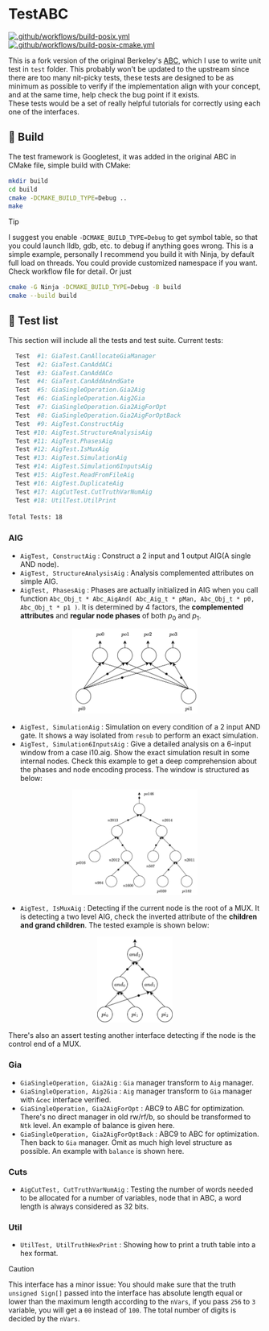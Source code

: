 # TestABC
[![.github/workflows/build-posix.yml](https://github.com/wjrforcyber/TestABC/actions/workflows/build-posix.yml/badge.svg)](https://github.com/wjrforcyber/TestABC/actions/workflows/build-posix.yml)
[![.github/workflows/build-posix-cmake.yml](https://github.com/wjrforcyber/TestABC/actions/workflows/build-posix-cmake.yml/badge.svg)](https://github.com/wjrforcyber/TestABC/actions/workflows/build-posix-cmake.yml)

This is a fork version of the original Berkeley's [ABC](https://github.com/berkeley-abc/abc), which I use to write unit test in `test` folder. This probably won't be updated to the upstream since there are too many nit-picky tests, these tests are designed to be as minimum as possible to verify if the implementation align with your concept, and at the same time, help check the bug point if it exists.
<br>These tests would be a set of really helpful tutorials for correctly using each one of the interfaces. 

## 🔨 Build
The test framework is Googletest, it was added in the original ABC in CMake file, simple build with CMake:
```bash
mkdir build
cd build
cmake -DCMAKE_BUILD_TYPE=Debug ..
make
```
> [!TIP]
> I suggest you enable `-DCMAKE_BUILD_TYPE=Debug` to get symbol table, so that you could launch lldb, gdb, etc. to debug if anything goes wrong. This is a simple example, personally I recommend you build it with Ninja, by default full load on threads. You could provide customized namespace if you want. Check workflow file for detail. Or just

```bash
cmake -G Ninja -DCMAKE_BUILD_TYPE=Debug -B build
cmake --build build
```

## 🧪 Test list
This section will include all the tests and test suite. Current tests:
```bash
  Test  #1: GiaTest.CanAllocateGiaManager
  Test  #2: GiaTest.CanAddACi
  Test  #3: GiaTest.CanAddACo
  Test  #4: GiaTest.CanAddAnAndGate
  Test  #5: GiaSingleOperation.Gia2Aig
  Test  #6: GiaSingleOperation.Aig2Gia
  Test  #7: GiaSingleOperation.Gia2AigForOpt
  Test  #8: GiaSingleOperation.Gia2AigForOptBack
  Test  #9: AigTest.ConstructAig
  Test #10: AigTest.StructureAnalysisAig
  Test #11: AigTest.PhasesAig
  Test #12: AigTest.IsMuxAig
  Test #13: AigTest.SimulationAig
  Test #14: AigTest.Simulation6InputsAig
  Test #15: AigTest.ReadFromFileAig
  Test #16: AigTest.DuplicateAig
  Test #17: AigCutTest.CutTruthVarNumAig
  Test #18: UtilTest.UtilPrint

Total Tests: 18
```

### AIG
- `AigTest, ConstructAig` : Construct a 2 input and 1 output AIG(A single AND node).
- `AigTest, StructureAnalysisAig` : Analysis complemented attributes on simple AIG.
- `AigTest, PhasesAig` : Phases are actually initialized in AIG when you call function `Abc_Obj_t * Abc_AigAnd( Abc_Aig_t * pMan, Abc_Obj_t * p0, Abc_Obj_t * p1 )`. It is determined by 4 factors, the **complemented attributes** and **regular node phases** of both $p_0$ and $p_1$.
<p align="center">
    <img src="./resources/images/2inputs4cases.png" width="250"/>
</p>

- `AigTest, SimulationAig` : Simulation on every condition of a 2 input AND gate. It shows a way isolated from `resub` to perform an exact simulation.
- `AigTest, Simulation6InputsAig` : Give a detailed analysis on a 6-input window from a case i10.aig. Show the exact simulation result in some internal nodes. Check this example to get a deep comprehension about the phases and node encoding process. The window is structured as below:
<p align="center">
    <img src="./resources/images/SimulationCase.png" width="250"/>
</p>

- `AigTest, IsMuxAig` : Detecting if the current node is the root of a MUX. It is detecting a two level AIG, check the inverted attribute of the **children and grand children**. The tested example is shown below:
<p align="center">
    <img src="./resources/images/MuxDetection.png" width="150"/>
</p>
There's also an assert testing another interface detecting if the node is the control end of a MUX.

### Gia
- `GiaSingleOperation, Gia2Aig` : `Gia` manager transform to `Aig` manager.
- `GiaSingleOperation, Aig2Gia` : `Aig` manager transform to `Gia` manager with `&cec` interface verified.
- `GiaSingleOperation, Gia2AigForOpt` : ABC9 to ABC for optimization. There's no direct manager in old rw/rf/b, so should be transformed to `Ntk` level. An example of balance is given here.
- `GiaSingleOperation, Gia2AigForOptBack` : ABC9 to ABC for optimization. Then back to `Gia` manager. Omit as much high level structure as possible. An example with `balance` is shown here.


### Cuts
- `AigCutTest, CutTruthVarNumAig` : Testing the number of words needed to be allocated for a number of variables, node that in ABC, a word length is always considered as 32 bits.

### Util
- `UtilTest, UtilTruthHexPrint` : Showing how to print a truth table into a hex format.
> [!CAUTION]
> This interface has a minor issue: You should make sure that the truth `unsigned Sign[]` passed into the interface has absolute length equal or lower than the maximum length according to the `nVars`, if you pass `256` to `3` variable, you will get a `00` instead of `100`. The total number of digits is decided by the `nVars`.